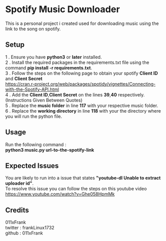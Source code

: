 # Spotify Music Downloader

This is a personal project i created used for downloading music using the link to the song on spotify.

## Setup

1 . Ensure you have **python3** or **later** installed.<br>
2 . Install the required packages in the requirements.txt file using the command **pip install -r requirements.txt**.<br>
3 . Follow the steps on the following page to obtain your spotify **Client ID** and **Client Secret**<br>https://cran.r-project.org/web/packages/spotidy/vignettes/Connecting-with-the-Spotify-API.html<br>
4 . Add the **Client ID**,**Client Secret** on the lines **39**,**40** respectively.(Instructions Given Between Quotes)<br>
5 . Replace the **music folder** in line **117** with your respective music folder.<br>
6 . Replace the **working directory** in line **118** with your the directory where you will run the python file.<br>

## Usage

Run the following command :<br>
**python3 music.py url-to-the-spotify-link**<br>

## Expected Issues

You are likely to run into a issue that states **"youtube-dl Unable to extract uploader id"**.<br>
To resolve this issue you can follow the steps on this youtube video<br>https://www.youtube.com/watch?v=Ghe058HpmMk<br>

## Credits

011xFrank<br>
twitter : frankLinux1732<br>
github : 011xFrank<br>
